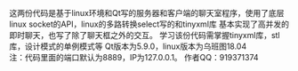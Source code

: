 这两份代码是基于linux环境和Qt写的服务器和客户端的聊天室程序，使用了底层linux socket的API，linux的多路转换select写的和tinyxml库
基本实现了高并发的即时聊天，也写了除了聊天框之外的交互。
学习该份代码需掌握tinyxml库，stl库，设计模式的单例模式等
Qt版本为5.9.0，linux版本为乌班图18.04    
注：代码里面的端口默认为8889，IP为127.0.0.1。
作者QQ：919371374

